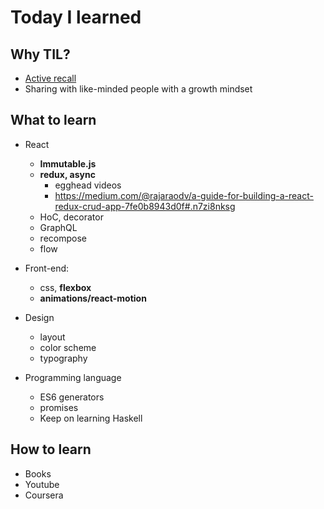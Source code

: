 # Today I learned

## Why TIL?
- [Active recall](https://en.wikipedia.org/wiki/Active_recall)
- Sharing with like-minded people with a growth mindset

## What to learn

- React
  - **Immutable.js**
  - **redux, async**
    - egghead videos
    - https://medium.com/@rajaraodv/a-guide-for-building-a-react-redux-crud-app-7fe0b8943d0f#.n7zi8nksg
  - HoC, decorator
  - GraphQL
  - recompose
  - flow

- Front-end:
  - css, **flexbox**
  - **animations/react-motion**

- Design
  - layout
  - color scheme
  - typography

- Programming language
  - ES6 generators
  - promises
  - Keep on learning Haskell

## How to learn
- Books
- Youtube
- Coursera
